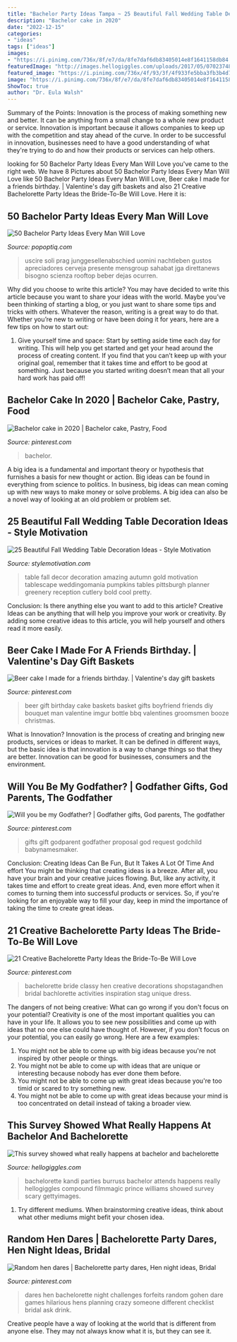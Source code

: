 ```yaml
---
title: "Bachelor Party Ideas Tampa ~ 25 Beautiful Fall Wedding Table Decoration Ideas"
description: "Bachelor cake in 2020"
date: "2022-12-15"
categories:
- "ideas"
tags: ["ideas"]
images:
- "https://i.pinimg.com/736x/8f/e7/da/8fe7daf6db83405014e8f1641158db84.jpg"
featuredImage: "http://images.hellogiggles.com/uploads/2017/05/07023748/GettyImages-481540397.jpg"
featured_image: "https://i.pinimg.com/736x/4f/93/3f/4f933fe5bba3fb3b4d77ee325c226ad3--godchild-gift-godparent-gifts.jpg"
image: "https://i.pinimg.com/736x/8f/e7/da/8fe7daf6db83405014e8f1641158db84.jpg"
ShowToc: true
author: "Dr. Eula Walsh"
---
```



Summary of the Points:
Innovation is the process of making something new and better. It can be anything from a small change to a whole new product or service. Innovation is important because it allows companies to keep up with the competition and stay ahead of the curve. In order to be successful in innovation, businesses need to have a good understanding of what they're trying to do and how their products or services can help others.

	

		
looking for 50 Bachelor Party Ideas Every Man Will Love you've came to the right web. We have 8 Pictures about 50 Bachelor Party Ideas Every Man Will Love like 50 Bachelor Party Ideas Every Man Will Love, Beer cake I made for a friends birthday. | Valentine&#039;s day gift baskets and also 21 Creative Bachelorette Party Ideas the Bride-To-Be Will Love. Here it is:
		
    
## 50 Bachelor Party Ideas Every Man Will Love

<img loading=lazy src="https://www.popoptiq.com/wp-content/uploads/2019/08/pub-crawling-aug192019-min.jpg" onerror="this.onerror=null;this.src='https://tse3.mm.bing.net/th?id=OIP.X-VGpjR3HFx0mdg8rY9l1wHaE7&amp;pid=15.1';" alt="50 Bachelor Party Ideas Every Man Will Love">

_Source: popoptiq.com_

>uscire soli prag junggesellenabschied uomini nachtleben gustos apreciadores cerveja presente mensgroup sahabat jga direttanews bisogno scienza rooftop beber dejas ocurren. 

	

Why did you choose to write this article?
You may have decided to write this article because you want to share your ideas with the world. Maybe you’ve been thinking of starting a blog, or you just want to share some tips and tricks with others. Whatever the reason, writing is a great way to do that. Whether you’re new to writing or have been doing it for years, here are a few tips on how to start out:
1. Give yourself time and space: Start by setting aside time each day for writing. This will help you get started and get your head around the process of creating content. If you find that you can’t keep up with your original goal, remember that it takes time and effort to be good at something. Just because you started writing doesn’t mean that all your hard work has paid off!


    
## Bachelor Cake In 2020 | Bachelor Cake, Pastry, Food

<img loading=lazy src="https://i.pinimg.com/736x/47/2b/d3/472bd3e85557dd73b6077319130177d4.jpg" onerror="this.onerror=null;this.src='https://tse4.mm.bing.net/th?id=OIP.VQnV22Dyh_IfMkVGSWXOiQHaJ3&amp;pid=15.1';" alt="Bachelor cake in 2020 | Bachelor cake, Pastry, Food">

_Source: pinterest.com_

>bachelor. 

	

A big idea is a fundamental and important theory or hypothesis that furnishes a basis for new thought or action. Big ideas can be found in everything from science to politics. In business, big ideas can mean coming up with new ways to make money or solve problems. A big idea can also be a novel way of looking at an old problem or problem set.

    
## 25 Beautiful Fall Wedding Table Decoration Ideas - Style Motivation

<img loading=lazy src="http://www.stylemotivation.com/wp-content/uploads/2013/09/fall-wedding-3.jpg" onerror="this.onerror=null;this.src='https://tse1.mm.bing.net/th?id=OIP.7yXpQTXPSLj1LU1XmhX0nAHaLH&amp;pid=15.1';" alt="25 Beautiful Fall Wedding Table Decoration Ideas - Style Motivation">

_Source: stylemotivation.com_

>table fall decor decoration amazing autumn gold motivation tablescape weddingomania pumpkins tables pittsburgh planner greenery reception cutlery bold cool pretty. 

	

Conclusion: Is there anything else you want to add to this article?
Creative Ideas can be anything that will help you improve your work or creativity. By adding some creative ideas to this article, you will help yourself and others read it more easily.

    
## Beer Cake I Made For A Friends Birthday. | Valentine&#039;s Day Gift Baskets

<img loading=lazy src="https://i.pinimg.com/736x/4a/b1/5a/4ab15a46ca7906b5a4bde897c8925354.jpg" onerror="this.onerror=null;this.src='https://tse1.mm.bing.net/th?id=OIP.yO4oFyKXs9qd5fu6SRJ8AwHaJ4&amp;pid=15.1';" alt="Beer cake I made for a friends birthday. | Valentine&#039;s day gift baskets">

_Source: pinterest.com_

>beer gift birthday cake baskets basket gifts boyfriend friends diy bouquet man valentine imgur bottle bbq valentines groomsmen booze christmas. 

	

What is Innovation?
Innovation is the process of creating and bringing new products, services or ideas to market. It can be defined in different ways, but the basic idea is that innovation is a way to change things so that they are better. Innovation can be good for businesses, consumers and the environment.

    
## Will You Be My Godfather? | Godfather Gifts, God Parents, The Godfather

<img loading=lazy src="https://i.pinimg.com/736x/4f/93/3f/4f933fe5bba3fb3b4d77ee325c226ad3--godchild-gift-godparent-gifts.jpg" onerror="this.onerror=null;this.src='https://tse2.mm.bing.net/th?id=OIP.9HVb9XguDThnK6PW8rIyUwHaJ3&amp;pid=15.1';" alt="Will you be my Godfather? | Godfather gifts, God parents, The godfather">

_Source: pinterest.com_

>gifts gift godparent godfather proposal god request godchild babynamesmaker. 

	

Conclusion: Creating Ideas Can Be Fun, But It Takes A Lot Of Time And effort
You might be thinking that creating ideas is a breeze. After all, you have your brain and your creative juices flowing. But, like any activity, it takes time and effort to create great ideas. And, even more effort when it comes to turning them into successful products or services. So, if you're looking for an enjoyable way to fill your day, keep in mind the importance of taking the time to create great ideas.

    
## 21 Creative Bachelorette Party Ideas The Bride-To-Be Will Love

<img loading=lazy src="https://i.pinimg.com/736x/8f/e7/da/8fe7daf6db83405014e8f1641158db84.jpg" onerror="this.onerror=null;this.src='https://tse1.mm.bing.net/th?id=OIP.fMqC-eigiIKfO0Rk4n1MXwHaO0&amp;pid=15.1';" alt="21 Creative Bachelorette Party Ideas the Bride-To-Be Will Love">

_Source: pinterest.com_

>bachelorette bride classy hen creative decorations shopstagandhen bridal bachlorette activities inspiration stag unique dress. 

	

The dangers of not being creative: What can go wrong if you don't focus on your potential?
Creativity is one of the most important qualities you can have in your life. It allows you to see new possibilities and come up with ideas that no one else could have thought of. However, if you don't focus on your potential, you can easily go wrong. Here are a few examples: 
1) You might not be able to come up with big ideas because you're not inspired by other people or things. 
2) You might not be able to come up with ideas that are unique or interesting because nobody has ever done them before. 
3) You might not be able to come up with great ideas because you're too timid or scared to try something new. 
4) You might not be able to come up with great ideas because your mind is too concentrated on detail instead of taking a broader view.

    
## This Survey Showed What Really Happens At Bachelor And Bachelorette

<img loading=lazy src="http://images.hellogiggles.com/uploads/2017/05/07023748/GettyImages-481540397.jpg" onerror="this.onerror=null;this.src='https://tse4.mm.bing.net/th?id=OIP.Xh0PRsWdW7Sv8kKDtdq2gwHaFU&amp;pid=15.1';" alt="This survey showed what really happens at bachelor and bachelorette">

_Source: hellogiggles.com_

>bachelorette kandi parties burruss bachelor attends happens really hellogiggles compound filmmagic prince williams showed survey scary gettyimages. 

	

1. Try different mediums. When brainstorming creative ideas, think about what other mediums might befit your chosen idea.

    
## Random Hen Dares | Bachelorette Party Dares, Hen Night Ideas, Bridal

<img loading=lazy src="https://i.pinimg.com/736x/05/fb/5d/05fb5d48dc1d6b2e576b3e4b199f3da6--hen-party-dares-hen-do-dares.jpg" onerror="this.onerror=null;this.src='https://tse2.mm.bing.net/th?id=OIP.7xQdYnZJmI7-DIYbD_S_ggHaPY&amp;pid=15.1';" alt="Random hen dares | Bachelorette party dares, Hen night ideas, Bridal">

_Source: pinterest.com_

>dares hen bachelorette night challenges forfeits random gohen dare games hilarious hens planning crazy someone different checklist bridal ask drink. 

	

Creative people have a way of looking at the world that is different from anyone else. They may not always know what it is, but they can see it.

